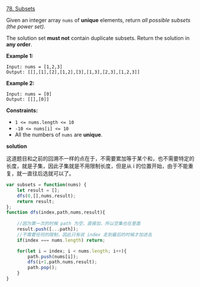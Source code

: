 [78. Subsets](https://leetcode.com/problems/subsets/)

Given an integer array `nums` of **unique** elements, return *all possible* *subsets* *(the power set)*.

The solution set **must not** contain duplicate subsets. Return the solution in **any order**.

 

**Example 1:**

```
Input: nums = [1,2,3]
Output: [[],[1],[2],[1,2],[3],[1,3],[2,3],[1,2,3]]
```

**Example 2:**

```
Input: nums = [0]
Output: [[],[0]]
```

 

**Constraints:**

- `1 <= nums.length <= 10`
- `-10 <= nums[i] <= 10`
- All the numbers of `nums` are **unique**.

**solution**

这道题目和之前的回溯不一样的点在于，不需要累加等于某个和，也不需要特定的长度，就是子集，因此子集就是不用限制长度，但是从 i 的位置开始，由于不能重复，就一直往后选就可以了。

```js
var subsets = function(nums) {
    let result = [];
    dfs(0,[],nums,result);
    return result; 
};
function dfs(index,path,nums,result){
    
    //因为第一次的时候 path 为空，直接加，所以空集也在里面 
    result.push([...path]);
    //不需要任何的限制，因此只有说 index 走到最后的时候才加进去
    if(index === nums.length) return; 

    for(let i = index; i < nums.length; i++){
        path.push(nums[i]);
        dfs(i+1,path,nums,result);
        path.pop();
    }
}
```